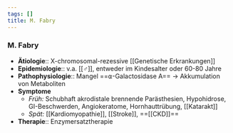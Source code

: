 ```yaml
---
tags: []
title: M. Fabry
---
```

### M. Fabry
- **Ätiologie**:: X-chromosomal-rezessive [[Genetische Erkrankungen]]
- **Epidemiologie**:: v.a. [[♂]], entweder im Kindesalter oder 60-80 Jahre
- **Pathophysiologie**:: Mangel ==⍺-Galactosidase A== → Akkumulation von Metaboliten
- **Symptome**
	- *Früh:* Schubhaft akrodistale brennende Parästhesien, Hypohidrose, GI-Beschwerden, Angiokeratome, Hornhauttrübung, [[Katarakt]]
	- *Spät:* [[Kardiomyopathie]], [[Stroke]], ==[[CKD]]==
- **Therapie**:: Enzymersatztherapie